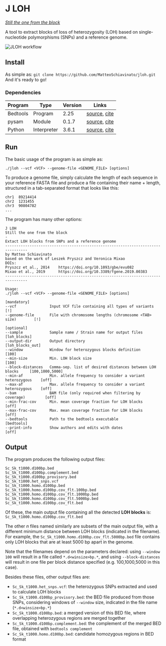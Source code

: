 # J LOH

*[Still the one from the block](https://www.youtube.com/watch?v=dly6p4Fu5TE)*

A tool to extract blocks of loss of heterozygosity (LOH) based on single-nucleotide polymorphisms (SNPs) and a reference genome.

![JLOH workflow](src/jloh_v1.png)

## Install

As simple as: `git clone https://github.com/MatteoSchiavinato/jloh.git`
And it's ready to go!

### Dependencies

| Program     | Type        | Version | Links      |
|-------------|-------------|---------|------------|
| Bedtools    | Program     | 2.25    | [source](https://bedtools.readthedocs.io/en/latest/), [cite](https://doi.org/10.1093/bioinformatics/btq033) |
| pysam       | Module      | 0.1.7   | [source](https://pypi.org/project/pysam/), [cite](https://github.com/pysam-developers/pysam) |
| Python      | Interpreter | 3.6.1   | [source](https://www.python.org/downloads/release/python-397/), [cite](http://citebay.com/how-to-cite/python/) |

## Run

The basic usage of the program is as simple as:

```
./jloh --vcf <VCF> --genome-file <GENOME_FILE> [options]
```

To produce a genome file, simply calculate the length of each sequence in your reference FASTA file and produce a file containing their name + length, structured in a tab-separated format that looks like this:

```
chr1  89214414
chr2  1231455
chr3  90804782
...
```

The program has many other options:

```
J LOH
Still the one from the block
-
Extact LOH blocks from SNPs and a reference genome
--------------------------------------------------------------------------------
by Matteo Schiavinato
based on the work of Leszek Pryszcz and Veronica Mixao
DOIs:
Pryszcz et al., 2014	https://doi.org/10.1093/gbe/evu082
Mixao et al., 2019		https://doi.org/10.3389/fgene.2019.00383
--------------------------------------------------------------------------------

Usage:
./jloh --vcf <VCF> --genome-file <GENOME_FILE> [options]

[mandatory]
--vcf               Input VCF file containing all types of variants             [!]
--genome-file       File with chromosome lengths (chromosome <TAB> size)        [!]

[optional]
--sample            Sample name / Strain name for output files                  [loh_blocks]
--output-dir        Output directory                                            [loh_blocks_out]
--window            Window for heterozygous blocks definition                   [100]
--min-size          Min. LOH block size                                         [100]
--block-distances   Comma-sep. list of desired distances between LOH blocks     [100,1000,5000]
--min-af            Min. allele frequency to consider a variant heterozygous    [off]
--max-af            Max. allele frequency to consider a variant heterozygous    [off]
--bam               BAM file (only required when filtering by coverage)         [off]
--min-frac-cov      Min. mean coverage fraction for LOH blocks                  [off]
--max-frac-cov      Max. mean coverage fraction for LOH blocks                  [off]
--bedtools          Path to the bedtools executable                             [bedtools]
--print-info        Show authors and edits with dates                           [off]
```

## Output

The program produces the following output files:

```
Sc_Sk_t1000.d100bp.bed
Sc_Sk_t1000.d100bp.complement.bed
Sc_Sk_t1000.d100bp_provisory.bed
Sc_Sk_t1000.het_snps.vcf
Sc_Sk_t1000.homo.d100bp.bed
Sc_Sk_t1000.homo.d100bp.cov_flt.100bp.bed
Sc_Sk_t1000.homo.d100bp.cov_flt.1000bp.bed
Sc_Sk_t1000.homo.d100bp.cov_flt.5000bp.bed
Sc_Sk_t1000.homo.d100bp.cov_flt.bed
```

Of these, the main output file containing all the detected **LOH blocks** is: `Sc_Sk_t1000.homo.d100bp.cov_flt.bed`

The other *n* files named similarly are subsets of the main output file, with a different minimum distance between LOH blocks (indicated in the filename). For example, the `Sc_Sk_t1000.homo.d100bp.cov_flt.5000bp.bed` file contains only LOH blocks that are at least 5000 bp apart in the genome.

Note that the filenames depend on the parameters declared: using `--window 100` will result in a file called `*.d<winsize>bp.*`, and using `--block-distances` will result in one file per block distance specified (e.g. 100,1000,5000 in this case).

Besides these files, other output files are:

- `Sc_Sk_t1000.het_snps.vcf`: the heterozygous SNPs extracted and used to calculate LOH blocks
- `Sc_Sk_t1000.d100bp_provisory.bed`: the BED file produced from those SNPs, considering windows of `--window` size, indicated in the file name (`*.d<winsize>bp.*`)
- `Sc_Sk_t1000.d100bp.bed`: a merged version of this BED file, where overlapping heterozygous regions are merged together
- `Sc_Sk_t1000.d100bp.complement.bed`: the complement of the merged BED file, obtained with `bedtools complement`
- `Sc_Sk_t1000.homo.d100bp.bed`: candidate homozygous regions in BED format

